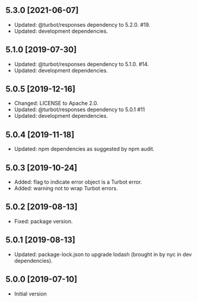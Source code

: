 ## 5.3.0 [2021-06-07]

- Updated: @turbot/responses dependency to 5.2.0. #19.
- Updated: development dependencies.

## 5.1.0 [2019-07-30]

- Updated: @turbot/responses dependency to 5.1.0. #14.
- Updated: development dependencies.

## 5.0.5 [2019-12-16]

- Changed: LICENSE to Apache 2.0.
- Updated: @turbot/responses dependency to 5.0.1 #11
- Updated: development dependencies.

## 5.0.4 [2019-11-18]

- Updated: npm dependencies as suggested by npm audit.

## 5.0.3 [2019-10-24]

- Added: flag to indicate error object is a Turbot error.
- Added: warning not to wrap Turbot errors.

## 5.0.2 [2019-08-13]

- Fixed: package version.

## 5.0.1 [2019-08-13]

- Updated: package-lock.json to upgrade lodash (brought in by nyc in dev dependencies).

## 5.0.0 [2019-07-10]

- Initial version
